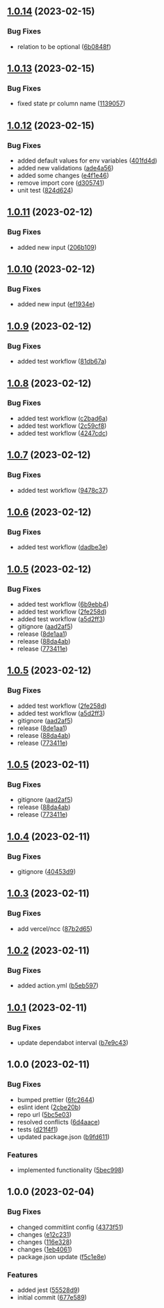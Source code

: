 ## [1.0.14](https://github.com/sebastiancretu/notion-status-and-pr-update/compare/v1.0.13...v1.0.14) (2023-02-15)


### Bug Fixes

* relation to be optional ([6b0848f](https://github.com/sebastiancretu/notion-status-and-pr-update/commit/6b0848f9ff9aff034266b994ba01361cfb626012))

## [1.0.13](https://github.com/sebastiancretu/notion-status-and-pr-update/compare/v1.0.12...v1.0.13) (2023-02-15)


### Bug Fixes

* fixed state pr column name ([1139057](https://github.com/sebastiancretu/notion-status-and-pr-update/commit/11390576558b2f54ee3ac7fd55f87a80deb6afee))

## [1.0.12](https://github.com/sebastiancretu/notion-status-and-pr-update/compare/v1.0.11...v1.0.12) (2023-02-15)


### Bug Fixes

* added default values for env variables ([401fd4d](https://github.com/sebastiancretu/notion-status-and-pr-update/commit/401fd4db884417fa743eeac2d56a5bca56821b89))
* added new validations ([ade4a56](https://github.com/sebastiancretu/notion-status-and-pr-update/commit/ade4a569ab5cc0164e8e2b984c47c068e04c357f))
* added some changes ([e4f1e46](https://github.com/sebastiancretu/notion-status-and-pr-update/commit/e4f1e46964a13f4a2de922144e07f030269e3a1c))
* remove import core ([d305741](https://github.com/sebastiancretu/notion-status-and-pr-update/commit/d305741a4e0fd29fbf728bfcbfdf89bd690a2f09))
* unit test ([824d624](https://github.com/sebastiancretu/notion-status-and-pr-update/commit/824d624bc72c8707b86d2d9e426e932b7bdeb29a))

## [1.0.11](https://github.com/sebastiancretu/notion-status-and-pr-update/compare/v1.0.10...v1.0.11) (2023-02-12)


### Bug Fixes

* added new input ([206b109](https://github.com/sebastiancretu/notion-status-and-pr-update/commit/206b1093e29013f9cd80134559c890dd7dc76437))

## [1.0.10](https://github.com/sebastiancretu/notion-status-and-pr-update/compare/v1.0.9...v1.0.10) (2023-02-12)


### Bug Fixes

* added new input ([ef1934e](https://github.com/sebastiancretu/notion-status-and-pr-update/commit/ef1934e6be5f30bdf7040d6389815870d143f0d8))

## [1.0.9](https://github.com/sebastiancretu/notion-status-and-pr-update/compare/v1.0.8...v1.0.9) (2023-02-12)


### Bug Fixes

* added test workflow ([81db67a](https://github.com/sebastiancretu/notion-status-and-pr-update/commit/81db67a7cd8a09293e39e33cec0565df3ccd9132))

## [1.0.8](https://github.com/sebastiancretu/notion-status-and-pr-update/compare/v1.0.7...v1.0.8) (2023-02-12)


### Bug Fixes

* added test workflow ([c2bad6a](https://github.com/sebastiancretu/notion-status-and-pr-update/commit/c2bad6a44130e58f0ae0bf9d22552bc178eec958))
* added test workflow ([2c59cf8](https://github.com/sebastiancretu/notion-status-and-pr-update/commit/2c59cf87ad7085560460aaf60c54b4e9763dc746))
* added test workflow ([4247cdc](https://github.com/sebastiancretu/notion-status-and-pr-update/commit/4247cdc09ae24ff23fe248b873bff3125581826a))

## [1.0.7](https://github.com/sebastiancretu/notion-status-and-pr-update/compare/v1.0.6...v1.0.7) (2023-02-12)


### Bug Fixes

* added test workflow ([9478c37](https://github.com/sebastiancretu/notion-status-and-pr-update/commit/9478c373aa12034f6e7d59252139f3806aac8595))

## [1.0.6](https://github.com/sebastiancretu/notion-status-and-pr-update/compare/v1.0.5...v1.0.6) (2023-02-12)


### Bug Fixes

* added test workflow ([dadbe3e](https://github.com/sebastiancretu/notion-status-and-pr-update/commit/dadbe3e81f8fb424b5f6d78498349d78968cd794))

## [1.0.5](https://github.com/sebastiancretu/notion-status-and-pr-update/compare/v1.0.4...v1.0.5) (2023-02-12)


### Bug Fixes

* added test workflow ([6b9ebb4](https://github.com/sebastiancretu/notion-status-and-pr-update/commit/6b9ebb4dc0453a61a0673817092c40648529adf3))
* added test workflow ([2fe258d](https://github.com/sebastiancretu/notion-status-and-pr-update/commit/2fe258d2726ccf943d4aa29f897e13d821387813))
* added test workflow ([a5d2ff3](https://github.com/sebastiancretu/notion-status-and-pr-update/commit/a5d2ff307655ee2766aab7a29f48416ab14ea268))
* gitignore ([aad2af5](https://github.com/sebastiancretu/notion-status-and-pr-update/commit/aad2af57225599e03e3f3e8e5b1551861777de5a))
* release ([8de1aa1](https://github.com/sebastiancretu/notion-status-and-pr-update/commit/8de1aa141b0195892b3f3fda8c1958d48b742ebb))
* release ([88da4ab](https://github.com/sebastiancretu/notion-status-and-pr-update/commit/88da4abbe78299301e52fd0eb66eaab8cc7a2c88))
* release ([773411e](https://github.com/sebastiancretu/notion-status-and-pr-update/commit/773411e655ea1741f20ec5a08d670c44702f8628))

## [1.0.5](https://github.com/sebastiancretu/notion-status-and-pr-update/compare/v1.0.4...v1.0.5) (2023-02-12)


### Bug Fixes

* added test workflow ([2fe258d](https://github.com/sebastiancretu/notion-status-and-pr-update/commit/2fe258d2726ccf943d4aa29f897e13d821387813))
* added test workflow ([a5d2ff3](https://github.com/sebastiancretu/notion-status-and-pr-update/commit/a5d2ff307655ee2766aab7a29f48416ab14ea268))
* gitignore ([aad2af5](https://github.com/sebastiancretu/notion-status-and-pr-update/commit/aad2af57225599e03e3f3e8e5b1551861777de5a))
* release ([8de1aa1](https://github.com/sebastiancretu/notion-status-and-pr-update/commit/8de1aa141b0195892b3f3fda8c1958d48b742ebb))
* release ([88da4ab](https://github.com/sebastiancretu/notion-status-and-pr-update/commit/88da4abbe78299301e52fd0eb66eaab8cc7a2c88))
* release ([773411e](https://github.com/sebastiancretu/notion-status-and-pr-update/commit/773411e655ea1741f20ec5a08d670c44702f8628))

## [1.0.5](https://github.com/sebastiancretu/notion-status-and-pr-update/compare/v1.0.4...v1.0.5) (2023-02-11)


### Bug Fixes

* gitignore ([aad2af5](https://github.com/sebastiancretu/notion-status-and-pr-update/commit/aad2af57225599e03e3f3e8e5b1551861777de5a))
* release ([88da4ab](https://github.com/sebastiancretu/notion-status-and-pr-update/commit/88da4abbe78299301e52fd0eb66eaab8cc7a2c88))
* release ([773411e](https://github.com/sebastiancretu/notion-status-and-pr-update/commit/773411e655ea1741f20ec5a08d670c44702f8628))

## [1.0.4](https://github.com/sebastiancretu/notion-status-and-pr-update/compare/v1.0.3...v1.0.4) (2023-02-11)


### Bug Fixes

* gitignore ([40453d9](https://github.com/sebastiancretu/notion-status-and-pr-update/commit/40453d9388ea885ecfa6c8bb7bdf4c263f2e4c67))

## [1.0.3](https://github.com/sebastiancretu/notion-status-and-pr-update/compare/v1.0.2...v1.0.3) (2023-02-11)


### Bug Fixes

* add vercel/ncc ([87b2d65](https://github.com/sebastiancretu/notion-status-and-pr-update/commit/87b2d652efc9e6a6f145c959e9f2ac7b0d2d7925))

## [1.0.2](https://github.com/sebastiancretu/notion-status-and-pr-update/compare/v1.0.1...v1.0.2) (2023-02-11)


### Bug Fixes

* added action.yml ([b5eb597](https://github.com/sebastiancretu/notion-status-and-pr-update/commit/b5eb5975021a7975965c7a3f574ab0c417234d8d))

## [1.0.1](https://github.com/sebastiancretu/notion-status-and-pr-update/compare/v1.0.0...v1.0.1) (2023-02-11)


### Bug Fixes

* update dependabot interval ([b7e9c43](https://github.com/sebastiancretu/notion-status-and-pr-update/commit/b7e9c43e6e5c2e2d6c28d3982ef21c44d9ec359b))

## 1.0.0 (2023-02-11)


### Bug Fixes

* bumped prettier ([6fc2644](https://github.com/sebastiancretu/notion-status-and-pr-update/commit/6fc2644c128f06053a3673c000eb278f0aec41d6))
* eslint ident ([2cbe20b](https://github.com/sebastiancretu/notion-status-and-pr-update/commit/2cbe20b075cb0e7f7e8637f0cfbbe73ddb231399))
* repo url ([5bc5e03](https://github.com/sebastiancretu/notion-status-and-pr-update/commit/5bc5e0347de8f4439d4f8763fca2b1513e8624a3))
* resolved conflicts ([6d4aace](https://github.com/sebastiancretu/notion-status-and-pr-update/commit/6d4aace1cd3c16a022365afdc06cb5bd29fcb7df))
* tests ([d21f4f1](https://github.com/sebastiancretu/notion-status-and-pr-update/commit/d21f4f151a33331afe407adce97bbd9cbee45b89))
* updated package.json ([b9fd611](https://github.com/sebastiancretu/notion-status-and-pr-update/commit/b9fd6115639f616de66c023165e7db2bcdbab1d9))


### Features

* implemented functionality ([5bec998](https://github.com/sebastiancretu/notion-status-and-pr-update/commit/5bec998a594937a8f7731c716be28698f95a497b))

## 1.0.0 (2023-02-04)


### Bug Fixes

* changed commitlint config ([4373f51](https://github.com/sebastiancretu/bare-github-action/commit/4373f516caf222f41d5d09943018cce7fa49b42f))
* changes ([e12c231](https://github.com/sebastiancretu/bare-github-action/commit/e12c23162251ff1f4f502a077d49ba146f8ec891))
* changes ([116e328](https://github.com/sebastiancretu/bare-github-action/commit/116e3282d05b58b3f1fb629849658f77c047ac39))
* changes ([1eb4061](https://github.com/sebastiancretu/bare-github-action/commit/1eb4061aa867e5923dcedb12bc505a25b52e3957))
* package.json update ([f5c1e8e](https://github.com/sebastiancretu/bare-github-action/commit/f5c1e8e96d009c9f1ca660d2a4b937e3ce725bea))


### Features

* added jest ([55528d9](https://github.com/sebastiancretu/bare-github-action/commit/55528d93bf12cdb75c788a1bbb733dc9cea9ea74))
* initial commit ([677e589](https://github.com/sebastiancretu/bare-github-action/commit/677e58957db98851912a08f1ad16ba320fd8753c))
